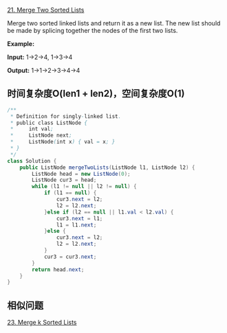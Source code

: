 
[21. Merge Two Sorted Lists](https://leetcode.com/problems/merge-two-sorted-lists/)

Merge two sorted linked lists and return it as a new list. The new list should be made by splicing together the nodes of the first two lists.

**Example:**

**Input:** 1->2->4, 1->3->4

**Output:** 1->1->2->3->4->4


## 时间复杂度O(len1 + len2)，空间复杂度O(1)
```java
/**
 * Definition for singly-linked list.
 * public class ListNode {
 *     int val;
 *     ListNode next;
 *     ListNode(int x) { val = x; }
 * }
 */
class Solution {
    public ListNode mergeTwoLists(ListNode l1, ListNode l2) {
        ListNode head = new ListNode(0);
        ListNode cur3 = head;
        while (l1 != null || l2 != null) {
            if (l1 == null) {
                cur3.next = l2;
                l2 = l2.next;
            }else if (l2 == null || l1.val < l2.val) {
                cur3.next = l1;
                l1 = l1.next;
            }else {
                cur3.next = l2;
                l2 = l2.next;
            }
            cur3 = cur3.next;
        }
        return head.next;
    }
}
```

## 相似问题
[23. Merge k Sorted Lists]()
